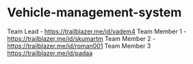 # Vehicle-management-system
Team Lead - https://trailblazer.me/id/vadem4 Team Member 1 -https://trailblazer.me/id/skumartm Team Member 2 - https://trailblazer.me/id/roman001 Team Member 3 https://trailblazer.me/id/padaa
